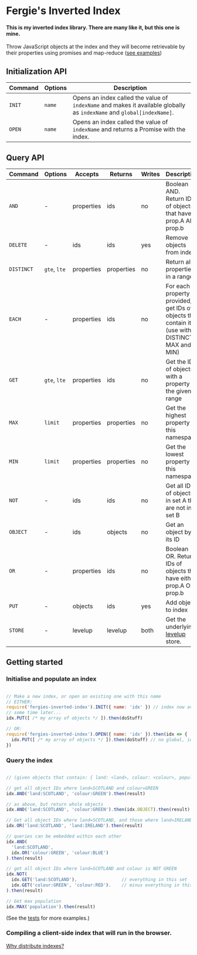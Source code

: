 # Fergie's Inverted Index
#### This is my inverted index library. There are many like it, but this one is mine.

Throw JavaScript objects at the index and they will become retrievable by their properties using promises and map-reduce ([see examples](https://github.com/fergiemcdowall/fergies-inverted-index/tree/master/test))

## Initialization API

Command   | Options | Description
--------- | ------- | -----------
`INIT`    | `name`  | Opens an index called the value of `indexName` and makes it available globally as `indexName` and `global[indexName]`.
`OPEN`    | `name`  | Opens an index called the value of `indexName` and returns a Promise with the index.


## Query API

Command   | Options      | Accepts    | Returns    | Writes | Description
--------- | ------------ | ---------- | ---------- | ------ | -----------
`AND`     | -            | properties | ids        | no     | Boolean AND. Return IDs of objects that have prop.A AND prop.b
`DELETE`  | -            | ids        | ids        | yes    | Remove objects from index
`DISTINCT`| `gte`, `lte` | properties | properties | no     | Return all properties in a range.
`EACH`    | -            | properties | ids        | no     | For each property provided, get IDs of objects that contain it (use with DISTINCT, MAX and MIN)
`GET`     | `gte`, `lte` | properties | ids        | no     | Get the IDs of objects with a property in the given range
`MAX`     | `limit`      | properties | properties | no     | Get the highest property in this namespace
`MIN`     | `limit`      | properties | properties | no     | Get the lowest property in this namespace
`NOT`     | -            | ids        | ids        | no     | Get all IDs of objects in set A that are not in set B
`OBJECT`  | -            | ids        | objects    | no     | Get an object by its ID
`OR`      | -            | properties | ids        | no     | Boolean OR. Return IDs of objects that have either prop.A OR prop.b
`PUT`     | -            | objects    | ids        | yes    | Add objects to index
`STORE`   | -            | levelup    | levelup    | both   | Get the underlying [levelup](https://github.com/Level/levelup) store.


## Getting started

### Initialise and populate an index

```javascript

// Make a new index, or open an existing one with this name
// EITHER:
require('fergies-inverted-index').INIT({ name: 'idx' }) // index now available globally as "idx"
// some time later...
idx.PUT([ /* my array of objects */ ]).then(doStuff)

// OR:
require('fergies-inverted-index').OPEN({ name: 'idx' }).then(idx => {
  idx.PUT([ /* my array of objects */ ]).then(doStuff) // no global, idx must be passed around
})

```

### Query the index

```javascript

// (given objects that contain: { land: <land>, colour: <colour>, population: <number> ... })

// get all object IDs where land=SCOTLAND and colour=GREEN
idx.AND('land:SCOTLAND', 'colour:GREEN').then(result)

// as above, but return whole objects
idx.AND('land:SCOTLAND', 'colour:GREEN').then(idx.OBJECT).then(result)

// Get all object IDs where land=SCOTLAND, and those where land=IRELAND
idx.OR('land:SCOTLAND', 'land:IRELAND').then(result)

// queries can be embedded within each other
idx.AND(
  'land:SCOTLAND',
  idx.OR('colour:GREEN', 'colour:BLUE')
).then(result)

// get all object IDs where land=SCOTLAND and colour is NOT GREEN
idx.NOT(
  idx.GET('land:SCOTLAND'),                 // everything in this set
  idx.GET('colour:GREEN', 'colour:RED').    // minus everything in this set
).then(result)

// Get max population
idx.MAX('population').then(result)

```

(See the [tests](https://github.com/fergiemcdowall/fergies-inverted-index/tree/master/test) for more examples.)

### Compiling a client-side index that will run in the browser.

[Why distribute indexes?](./BROWSER.md)
